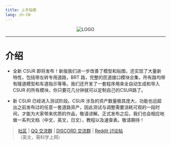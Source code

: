 ```yaml
---
title: 上手指南
lang: zh-CN
---
```


<p align="center">
<img alt="LOGO" src="/logo.png"/>
</p>

------------------------------

# 介绍

* 全新 CSUR 即将发布！新版我们进一步改善了模型和贴图，还实现了大量新特性，包括带左转专用道路，BRT 路，完整的匝道接口模块合集，所有路均带有隧道模型和车道指示等等。我们还开发了一套程序用来全自动生成和导入 CSUR 的所有模块，你只要花几分钟就可以定制自己的CSUR路了。

* 新 CSUR 已经进入测试阶段。CSUR 涉及的资产数量极其庞大，功能也远超出之前发布过的任意一套道路资产，因此测试与调整需要消耗可观的一段时间，才能为大家带来优质的作品，敬请谅解。正式发布之后，我们也会相应地做一系列文档（中文，英文，日文），教程以及速查表。敬请期待！

> [社区](https://bbs.csur.fun) | [QQ 交流群](https://jq.qq.com/?_wv=1027&k=5wOzDNM) | [DISCORD 交流群](https://discord.gg/bdqu5z8) | [Reddit 讨论帖](https://www.reddit.com/r/CitiesSkylinesModding/comments/d8y4xo/csur_automated_creation_of_road_assets_with/)（英文，需科学上网）
